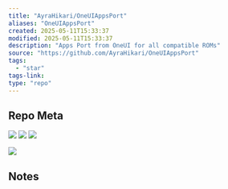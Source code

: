 ```yaml
---
title: "AyraHikari/OneUIAppsPort"
aliases: "OneUIAppsPort"
created: 2025-05-11T15:33:37
modified: 2025-05-11T15:33:37
description: "Apps Port from OneUI for all compatible ROMs"
source: "https://github.com/AyraHikari/OneUIAppsPort"
tags:
  - "star"
tags-link:
type: "repo"
---
```

## Repo Meta

![](https://img.shields.io/github/stars/AyraHikari/OneUIAppsPort?style=for-the-badge&label=stars) ![](https://img.shields.io/github/repo-size/AyraHikari/OneUIAppsPort?style=for-the-badge&label=size) ![](https://img.shields.io/github/created-at/AyraHikari/OneUIAppsPort?style=for-the-badge&label=since)

[![](https://github-readme-stats.vercel.app/api/pin/?username=AyraHikari&repo=OneUIAppsPort&bg_color=00000000)](https://github.com/AyraHikari/OneUIAppsPort)

## Notes

